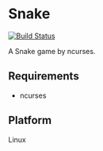 # Snake
[![Build Status](https://travis-ci.org/ZJUGuoShuai/Snake.svg?branch=master)](https://travis-ci.org/ZJUGuoShuai/Snake)

A Snake game by ncurses.

## Requirements
- ncurses

## Platform
Linux
